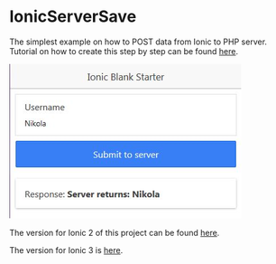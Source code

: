 # IonicServerSave
The simplest example on how to POST data from Ionic to PHP server. Tutorial on how to create this step by step can be found [here](http://www.nikola-breznjak.com/blog/ionic/posting-data-from-ionic-app-to-php-server/).

![app in action](ionic_phpDemo.jpg)


The version for Ionic 2 of this project can be found [here](https://github.com/Hitman666/Ionic2ServerSendTest).

The version for Ionic 3 is [here](https://github.com/Hitman666/Ionic3ServerSendTest).
